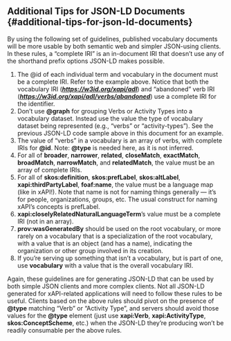 ## Additional Tips for JSON-LD Documents {#additional-tips-for-json-ld-documents}

By using the following set of guidelines, published vocabulary documents will be more usable by both semantic web and simpler JSON-using clients. In these rules, a “complete IRI” is an in-document IRI that doesn’t use any of the shorthand prefix options JSON-LD makes possible.

1.  The @id of each individual term and vocabulary in the document must be a complete IRI. Refer to the example above. Notice that both the vocabulary IRI (**_https://w3id.org/xapi/adl_**) and “abandoned” verb IRI (**_https://w3id.org/xapi/adl/verbs/abandoned_**) use a complete IRI for the identifier.
2.  Don’t use **@graph** for grouping Verbs or Activity Types into a vocabulary dataset. Instead use the value the type of vocabulary dataset being represented (e.g., “verbs” or “activity-types”). See the previous JSON-LD code sample above in this document for an example.
3.  The value of “verbs” in a vocabulary is an array of verbs, with complete IRIs for **@id**. Note: **@type** is needed here, as it is not inferred.
4.  For all of **broader**, **narrower**, **related**, **closeMatch**, **exactMatch**, **broadMatch**, **narrowMatch**, and **relatedMatch**, the value must be an array of complete IRIs.
5.  For all of **skos:definition**, **skos:prefLabel**, **skos:altLabel**, **xapi:thirdPartyLabel**, **foaf:name**, the value must be a language map (like in xAPI!). Note that name is not for naming things generally — it’s for people, organizations, groups, etc. The usual construct for naming xAPI’s concepts is prefLabel.
6.  **xapi:closelyRelatedNaturalLanguageTerm**’s value must be a complete IRI (not in an array).
7.  **prov:wasGeneratedBy** should be used on the root vocabulary, or more rarely on a vocabulary that is a specialization of the root vocabulary, with a value that is an object (and has a name), indicating the organization or other group involved in its creation.
8.  If you’re serving up something that isn’t a vocabulary, but is part of one, use **vocabulary** with a value that is the overall vocabulary IRI.

Again, these guidelines are for generating JSON-LD that can be used by both simple JSON clients and more complex clients. Not all JSON-LD generated for xAPI-related applications will need to follow these rules to be useful. Clients based on the above rules should pivot on the presence of **@type** matching “Verb” or “Activity Type”, and servers should avoid those values for the **@type** element (just use **xapi:Verb**, **xapi:ActivityType**, **skos:ConceptScheme**, etc.) when the JSON-LD they’re producing won’t be readily consumable per the above rules.